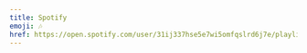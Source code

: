 ```yaml
---
title: Spotify
emoji: 🎶
href: https://open.spotify.com/user/31ij337hse5e7wi5omfqslrd6j7e/playlists
---
```

